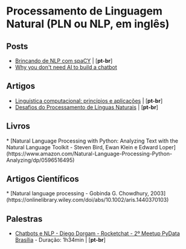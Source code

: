# Processamento de Linguagem Natural (PLN ou NLP, em inglês)


<h2 id="conceitos">Posts</h2>

* [Brincando de NLP com spaCY](http://leportella.com/pt-br/2017/11/30/brincando-de-nlp-com-spacy.html) | [**pt-br**]
* [Why you don't need AI to build a chatbot](https://hackernoon.com/why-you-dont-need-ai-to-build-a-chatbot-fe8577f248f8)

<h2 id="conceitos">Artigos</h2>

* [Linguística computacional: princípios e aplicações](http://www.inf.pucrs.br/linatural/Recursos/jaia-2001.pdf) | [**pt-br**]
* [Desafios do Processamento de Línguas Naturais](http://www.inf.pucrs.br/linatural/Recursos/Desafios.pdf) | [**pt-br**]

<h2 id="conceitos">Livros</h2>
* [Natural Language Processing with Python: Analyzing Text with the Natural Language Toolkit - Steven Bird, Ewan Klein e Edward Loper](https://www.amazon.com/Natural-Language-Processing-Python-Analyzing/dp/0596516495)

<h2 id="conceitos">Artigos Científicos</h2>
* [Natural language processing - Gobinda G. Chowdhury, 2003](https://onlinelibrary.wiley.com/doi/abs/10.1002/aris.1440370103)

<h2 id="palestras">Palestras</h2>

* [Chatbots e NLP - Diego Dorgam - Rocketchat - 2º Meetup PyData Brasília](https://www.youtube.com/watch?v=Op36eWLVhwk) - Duração: 1h34min | [**pt-br**]
